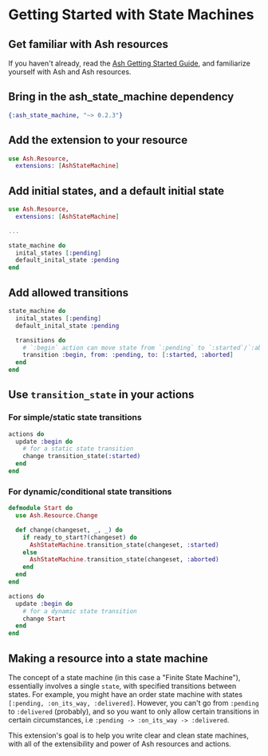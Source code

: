 # Getting Started with State Machines

## Get familiar with Ash resources

If you haven't already, read the [Ash Getting Started Guide](https://hexdocs.pm/ash/get-started.html), and familiarize yourself with Ash and Ash resources.

## Bring in the ash_state_machine dependency

```elixir
{:ash_state_machine, "~> 0.2.3"}
```

## Add the extension to your resource

```elixir
use Ash.Resource,
  extensions: [AshStateMachine]
```

## Add initial states, and a default initial state

```elixir
use Ash.Resource,
  extensions: [AshStateMachine]

...

state_machine do
  inital_states [:pending]
  default_inital_state :pending
end
```

## Add allowed transitions

```elixir
state_machine do
  inital_states [:pending]
  default_inital_state :pending

  transitions do
    # `:begin` action can move state from `:pending` to `:started`/`:aborted`
    transition :begin, from: :pending, to: [:started, :aborted]
  end
end
```

## Use `transition_state` in your actions

### For simple/static state transitions

```elixir
actions do
  update :begin do
    # for a static state transition
    change transition_state(:started)
  end
end
```

### For dynamic/conditional state transitions

```elixir
defmodule Start do
  use Ash.Resource.Change

  def change(changeset, _, _) do
    if ready_to_start?(changeset) do
      AshStateMachine.transition_state(changeset, :started)
    else
      AshStateMachine.transition_state(changeset, :aborted)
    end
  end
end

actions do
  update :begin do
    # for a dynamic state transition
    change Start
  end
end
```

## Making a resource into a state machine

The concept of a state machine (in this case a "Finite State Machine"), essentially involves a single `state`, with specified transitions between states. For example, you might have an order state machine with states `[:pending, :on_its_way, :delivered]`. However, you can't go from `:pending` to `:delivered` (probably), and so you want to only allow certain transitions in certain circumstances, i.e `:pending -> :on_its_way -> :delivered`.

This extension's goal is to help you write clear and clean state machines, with all of the extensibility and power of Ash resources and actions.
